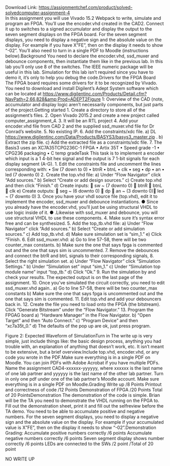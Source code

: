 Download Link: https://assignmentchef.com/product/solved-solvedcomputer-assignment-4
<br>
In this assignment you will use Vivado 15.2 Webpack to write, simulate and program an FPGA. You’ll use the encoder.vhd created in the CAD2. Connect it up to switches to a signed accumulator and display the output to the seven segment displays on the FPGA board. For the seven segment displays, you need to display a negative sign and the absolute value on the display. For example if you have X”FE”, then on the display it needs to show “-02”. You’ll also need to turn in a single PDF to Moodle (instructions below).Background You need to declare the encoder.vhd, ssd_muxer and debounce components, then instantiate them like in the previous lab. In this lab you’ll only use 8 of the switches. The IEEE numeric package will be useful in this lab. Simulation for this lab isn’t required since you have to demo it, it’s only to help you debug the code.Drivers for the FPGA Board The FPGA board requires some drivers for it to be recognized by Vivado. You need to download and install Digilent’s Adept System software which can be located at https://www.digilentinc.com/Products/Detail.cfm?NavPath=2,66,828&amp;Prod=ADEPT2Figure 1: Overview of the CAD (note, accumulator and display logic aren’t necessarily components, but just parts of the project.Getting started 1. Create a directory to store all of the assignment’s files. 2. Open Vivado 2015.2 and create a new project called computer_assignment_4. 3. It will be an RTL project 4. Add your encoder.vhd file from CAD 2 and the supplied ssd_muxer.vhd file for Dr Conrad’s website. 5. No existing IP. 6. Add the constraints/xdc file. a) DL https://www.digilentinc.com/Data/Products/BASYS3/basys3_master.zip . b) Extract the zip file. c) Add the extracted file as a constraints/xdc file. 7. The Basis3 uses an XC7A35TCPG236C-1 FPGA • Artix 35T • Speed grade -1 • CPG236 packaging • C temp gradeTask This task is to implement a encoder which input is a 1 4-bit hex signal and the output is 7 1-bit signals for each display segment (A-G). 1. Edit the constraints file and uncomment the lines corresponding with: • Sw (7 down to 0) • btnR • btnL • clk • seg • dp • an • led (7 downto 0) 2. Create the top.vhd file: a) Under “Flow Navigator” click “Add sources.” b) Select “Create or add design sources.” c) Create top.vhd and then click “Finish.” d) Create inputs:  sw ~ (7 downto 0)  btnR  btnL  clk e) Create outputs:  seg ~ (6 downto 0)  dp  an ~ (3 downto 0) led ~ (7 downto 0) 3. Once you have your vhdl source file (top.vhd), edit it to implement the encoder, ssd_muxer and debounce instantiations. ● Since you already have the encoder.vhd, you’ll just be using structural VHDL to use logic inside of it. ● .Likewise with ssd_muxer and debounce, you will use structural VHDL to use these components. 4. Make sure it’s syntax error free and can be synthesized. 5. Add the top_tb.vhd file: a) Under “Flow Navigator” click “Add sources.” b) Select “Create or add simulation sources.” c) Add top_tb.vhd. d) Make sure simulation set is “sim_1.” e) Click “Finish. 6. Edit ssd_muxer.vhd: a) Go to line 57-58, there will be two counter_max constants. b) Make sure the one that says fpga is commented out and the one that says sim is uncommented. 7. Remove the debounces and connect the btrR and btrL signals to their corresponding signals, 8. Select the right simulation set. a) Under “Flow Navigator” click “Simulation Settings.” b) Under “Simulation set” input “sim_1.” c) Under “Simulation top module name” input “top_tb.” d) Click “Ok.” 9. Run the simulation by and check your results. The expected output is on the last page of the assignment. 10. Once you’ve simulated the circuit correctly, you need to edit ssd_muxer.vhd again.. a) Go to line 57-58, there will be two counter_max constants b) Make sure the one that says fpga is uncommented out and the one that says sim is commented. 11. Edit top.vhd and add your debouncers back in. 12. Create the file you need to load onto the FPGA (the bitstream). Click “Generate Bitstream” under the “Flow Navigator.” 13. Program the FPGAG board a) “Hardware Manager” in the Flow Navigator. b) “Open Target” and then “Auto Connect.” c) “Program Device” and then “xc7a35t_0.” d) The defaults of the pop up are ok, just press program.

Figure 2: Expected Waveform of SimulationTurn in The write up is very simple, just include things like: the basic design process, anything you had trouble with, an explanation of anything that doesn’t work, etc. It isn’t meant to be extensive, but a brief overview.Include top.vhd, encoder.vhd, or any code you wrote in the PDF.Make sure everything is in a single PDF on Moodle. You can join PDFs with Adobe Acrobat if you have multiple PDFs. Name the assignment CAD4-xxxxxx-yyyyyy, where xxxxxx is the last name of one lab partner and yyyyyy is the last name of the other lab partner. Turn in only one pdf under one of the lab partner’s Moodle account. Make sure everything is in a single PDF on Moodle.Grading Write up /8 Points Printout and correctness of code /12 Points Demonstration of FPGA /20 Points Total of 20 PointsDemonstration The demonstration of the code is simple. Brian will be the TA you need to demonstrate the VHDL running on the FPGA to. Fill out the demonstration sheet, print it and fill out the selfreview before the TA demo. You need to be able to accumulate positive and negative numbers. For the seven segment displays, you need to display a negative sign and the absolute value on the display. For example if your accumulated value is X”FE”, then on the display it needs to show “-02”.Demonstration Grading: Accumulate positive numbers correctly /6 points Accumulate negative numbers correctly /6 points Seven segment display shows number correctly /6 points LEDs are connected to the SWs /2 point /Total of 20 point

NO WRITE UP